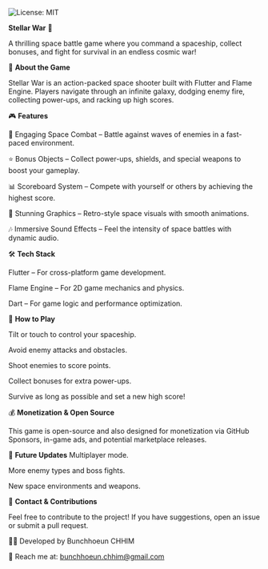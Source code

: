 ![License: MIT](https://img.shields.io/badge/license-MIT-blue.svg)

**Stellar War** 🚀

A thrilling space battle game where you command a spaceship, collect bonuses, and fight for survival in an endless cosmic war!

📜 **About the Game**

Stellar War is an action-packed space shooter built with Flutter and Flame Engine. Players navigate through an infinite galaxy, dodging enemy fire, collecting power-ups, and racking up high scores.

🎮 **Features**

🚀 Engaging Space Combat – Battle against waves of enemies in a fast-paced environment.

⭐ Bonus Objects – Collect power-ups, shields, and special weapons to boost your gameplay.

📊 Scoreboard System – Compete with yourself or others by achieving the highest score.

🎨 Stunning Graphics – Retro-style space visuals with smooth animations.

🎶 Immersive Sound Effects – Feel the intensity of space battles with dynamic audio.


🛠️ **Tech Stack**

Flutter – For cross-platform game development.

Flame Engine – For 2D game mechanics and physics.

Dart – For game logic and performance optimization.

🚀 **How to Play**

Tilt or touch to control your spaceship.

Avoid enemy attacks and obstacles.

Shoot enemies to score points.

Collect bonuses for extra power-ups.

Survive as long as possible and set a new high score!


💰 **Monetization & Open Source**

This game is open-source and also designed for monetization via GitHub Sponsors, in-game ads, and potential marketplace releases.

📌 **Future Updates**
Multiplayer mode.

More enemy types and boss fights.

New space environments and weapons.

📧 **Contact & Contributions**

Feel free to contribute to the project! If you have suggestions, open an issue or submit a pull request.

👨‍💻 Developed by Bunchhoeun CHHIM

📩 Reach me at: bunchhoeun.chhim@gmail.com
